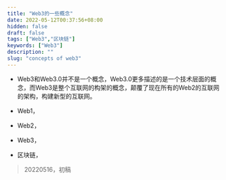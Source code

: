 ```yaml
---
title: "Web3的一些概念"
date: 2022-05-12T00:37:56+08:00
hidden: false
draft: false
tags: ["Web3","区块链"]
keywords: ["Web3"]
description: ""
slug: "concepts of web3"
---
```


- Web3和Web3.0并不是一个概念，Web3.0更多描述的是一个技术层面的概念，而Web3是整个互联网的构架的概念，颠覆了现在所有的Web2的互联网的架构，构建新型的互联网。

- Web1，

- Web2，

- Web3，

- 区块链，

<!--more-->

> 20220516，初稿
